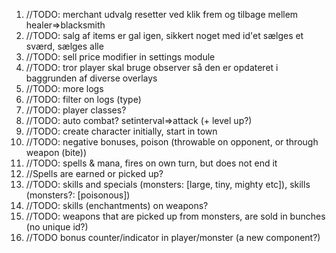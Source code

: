 1. //TODO: merchant udvalg resetter ved klik frem og tilbage mellem healer=>blacksmith
2. //TODO: salg af items er gal igen, sikkert noget med id'et sælges et sværd, sælges alle
3. //TODO: sell price modifier in settings module
4. //TODO: tror player skal bruge observer så den er opdateret i baggrunden af diverse overlays
5. //TODO: more logs
6. //TODO: filter on logs (type)
7. //TODO: player classes?
8. //TODO: auto combat? setinterval=>attack (+ level up?)
9. //TODO: create character initially, start in town
10. //TODO: negative bonuses, poison (throwable on opponent, or through weapon (bite))
11. //TODO: spells & mana, fires on own turn, but does not end it
12. //Spells are earned or picked up?
13. //TODO: skills and specials (monsters: [large, tiny, mighty etc]), skills (monsters?: [poisonous])
14. //TODO: skills (enchantments) on weapons?
15. //TODO: weapons that are picked up from monsters, are sold in bunches (no unique id?)
16. //TODO bonus counter/indicator in player/monster (a new component?)
